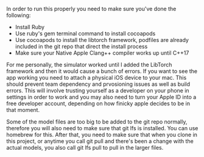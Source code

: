 In order to run this properly you need to make sure you've done the following:
- Install Ruby
- Use ruby's gem terminal command to install cocoapods 
- Use cocoapods to install the libtorch framework, podfiles are already included in the git repo that direct the install process
- Make sure your Native Apple Clang++ compiler works up until C++17

For me personally, the simulator worked until I added the LibTorch framework and then it would cause a bunch of errors. If you want to see the app working you need to attach a physical iOS device to your mac. This should prevent team dependency and prvosioning issues as well as build errors. 
This will involve trusting yourself as a developer on your phone in settings in order to work and you may also need to turn your Apple ID into a free developer account, depending on how finicky apple decides to be in that moment. 

Some of the model files are too big to be added to the git repo normally, therefore you will also need to make sure that git lfs is installed. You can use homebrew for this. 
After that, you need to make sure that when you clone in this project, or anytime you call git pull and there's been a change with the actual models, you also call git lfs pull to pull in the larger files.